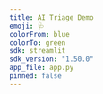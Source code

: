 ```yaml
---
title: AI Triage Demo
emoji: 🩺
colorFrom: blue
colorTo: green
sdk: streamlit
sdk_version: "1.50.0"
app_file: app.py
pinned: false
---
```

